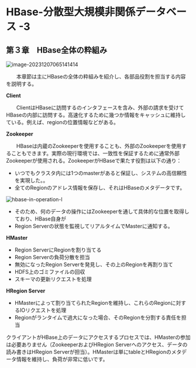 # HBase-分散型大規模非関係データベース -3

## 第３章　HBase全体の粋組み

![image-20231207065141414](D:\OneDrive\picture\Typora\image-20231207065141414.png)

  　　本章節は主にHBaseの全体の粋組みを紹介し、各部品役割を担当する内容を説明する。

**Client** 

　　ClientはHBaseに訪問するのインタフェースを含み、外部の請求を受けてHBaseの内部に訪問する。高速化するために幾つか情報をキャッシュに維持している。例えば、regionの位置情報などがある。

**Zookeeper**

　　HBaseは内蔵のZookeeperを使用することも、外部のZookeeperを使用することもできます。実際の現行環境では、一致性を保証するために通常外部Zookeeperが使用される。ZookeeperがHBaseで果たす役割は以下の通り：

- いつでもクラスタ内には1つのmasterがあると保証し、システムの高信頼性を実現した。。
- 全てのRegionのアドレス情報を保存し、それはHBaseのメタデータです。

![hbase-in-operation-l](D:\OneDrive\picture\Typora\hbase-in-operation-l.jpg)

- そのため、何のデータの操作にはZookeeperを通して具体的な位置を取得しており、HBase自身が
- Region Serverの状態を監視してリアルタイムでMasterに通知する。

**HMaster**

- Region ServerにRegionを割り当てる
- Region Serverの負荷分散を担当
- 無効になったRegion Serverを発見し、その上のRegionを再割り当て
- HDFS上のゴミファイルの回収
- スキーマの更新リクエストを処理

**HRegion Server**

- HMasterによって割り当てられたRegionを維持し、これらのRegionに対するIOリクエストを処理
- Regionがランタイムで過大になった場合、そのRegionを分割する責任を担当

クライアントがHBase上のデータにアクセスするプロセスでは、HMasterの参加は必要ありません（ZookeeperおよびHRegion Serverへのアクセス、データの読み書きはHRegion Serverが担当）。HMasterは単にtableとHRegionのメタデータ情報を維持し、負荷が非常に低いです。